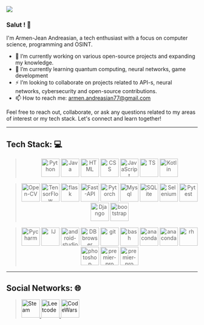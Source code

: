 ![](https://i.ibb.co/YXrfF37/8-F3-A2220-1000x630.jpg)

### Salut ! 👋

I'm Armen-Jean Andreasian, a tech enthusiast with a focus on computer science, programming and OSINT.

- 🔭 I’m currently working on various open-source projects and expanding my knowledge.
- 🌱 I’m currently learning quantum computing, neural networks, game development
- ⚡ I’m looking to collaborate on projects related to API-s, neural networks, cybersecurity and open-source contributions.
- 📫 How to reach me: [armen.andreasian77@gmail.com](mailto:armen.andreasian77@gmail.com)

Feel free to reach out, collaborate, or ask any questions related to my areas of interest or my tech stack. Let's connect and learn together!

---
## Tech Stack: 💻

> <p align="center">
> <img src="https://cdn.jsdelivr.net/gh/devicons/devicon/icons/python/python-original.svg" alt="Python" width="48" height="48" />
> <img src="https://cdn.worldvectorlogo.com/logos/java-4.svg" alt="Java" width="48" height="48" />
> <img src="https://cdn.jsdelivr.net/gh/devicons/devicon/icons/html5/html5-original.svg" alt="HTML" width="48" height="48" />
> <img src="https://cdn.jsdelivr.net/gh/devicons/devicon/icons/css3/css3-original.svg" alt="CSS" width="48" height="48" />
> <img src="https://cdn.jsdelivr.net/gh/devicons/devicon/icons/javascript/javascript-original.svg" alt="JavaScript" width="48" height="48" />
> <img src="https://cdn.jsdelivr.net/gh/devicons/devicon/icons/typescript/typescript-original.svg" alt="TS" width="48" height="48" />
> <img src="https://cdn.jsdelivr.net/gh/devicons/devicon/icons/kotlin/kotlin-original.svg" alt="Kotlin" width="48" height="48" />
> </p>

> <p align="center">
> <img src="https://cdn.jsdelivr.net/gh/devicons/devicon/icons/opencv/opencv-original-wordmark.svg" alt="Open-CV" width="48" height="48" />
> <img src="https://cdn.jsdelivr.net/gh/devicons/devicon/icons/tensorflow/tensorflow-original.svg" alt="TensorFlow" width="48" height="48" />
> <img src="https://cdn.jsdelivr.net/gh/devicons/devicon/icons/flask/flask-original-wordmark.svg" alt="flask" width="48" height="48" />
> <img src="https://cdn.jsdelivr.net/gh/devicons/devicon/icons/fastapi/fastapi-original.svg" alt="Fast-API" width="48" height="48" />
> <img src="https://cdn.jsdelivr.net/gh/devicons/devicon/icons/pytorch/pytorch-plain-wordmark.svg" alt="Pytorch" width="48" height="48" />
> <img src="https://seeklogo.com/images/M/mysql-logo-B4943FE6DD-seeklogo.com.png" alt="Mysql" width="48" height="48" />
> <img src="https://upload.wikimedia.org/wikipedia/commons/thumb/9/97/Sqlite-square-icon.svg/2048px-Sqlite-square-icon.svg.png" alt="SQLite" width="48" height="48" />
> <img src="https://cdn.jsdelivr.net/gh/devicons/devicon/icons/selenium/selenium-original.svg" alt="Selenium" width="48" height="48" />
> <img src="https://cdn.jsdelivr.net/gh/devicons/devicon/icons/pytest/pytest-original-wordmark.svg" alt="Pytest" width="48" height="48" />
> <img src="https://cdn.worldvectorlogo.com/logos/django.svg" alt="Django" width="48" height="48" />
> <img src="https://cdn.jsdelivr.net/gh/devicons/devicon/icons/bootstrap/bootstrap-original-wordmark.svg" alt="bootstrap" width="48" height="48" />
</p>

> <p align="center">
> <img src="https://upload.wikimedia.org/wikipedia/commons/thumb/1/1d/PyCharm_Icon.svg/1024px-PyCharm_Icon.svg.png" alt="Pycharm" width="48" height="48" />
> <img src="https://cdn.worldvectorlogo.com/logos/intellij-idea-1.svg" alt="IJ" width="48" height="48" />
> <img src="https://cdn.jsdelivr.net/gh/devicons/devicon/icons/androidstudio/androidstudio-original.svg" alt="android-studio" width="48" height="48" />
> <img src="https://avatars.githubusercontent.com/u/7454271?s=280&v=4" alt="DB browser" width="48" height="48" />
> <img src="https://cdn.jsdelivr.net/gh/devicons/devicon/icons/git/git-plain-wordmark.svg" alt="git" width="48" height="48" />
> <img src="https://cdn.worldvectorlogo.com/logos/git-bash.svg" alt="bash" width="48" height="48" />
> <img src="https://cdn.jsdelivr.net/gh/devicons/devicon/icons/anaconda/anaconda-original.svg" alt="anaconda" width="48" height="48" />
> <img src="https://cdn.jsdelivr.net/gh/devicons/devicon/icons/jupyter/jupyter-original-wordmark.svg" alt="anaconda" width="48" height="48" />
> <img src="https://upload.wikimedia.org/wikipedia/en/0/08/Resource_hacker_icon2.png" alt="rh" width="48" height="48" />
> <img src="https://cdn.jsdelivr.net/gh/devicons/devicon/icons/photoshop/photoshop-plain.svg" alt="photoshop" width="48" height="48" />
> <img src="https://cdn.jsdelivr.net/gh/devicons/devicon/icons/premierepro/premierepro-original.svg" alt="premier-pro" width="48" height="48" />
> <img src="https://cdn.jsdelivr.net/gh/devicons/devicon/icons/behance/behance-original.svg" alt="premier-pro" width="48" height="48" />
> </p>
    
---
## Social Networks: 🌐

> <a href="https://steamcommunity.com/id/hardy_77/">
>    <img src="https://upload.wikimedia.org/wikipedia/commons/thumb/8/83/Steam_icon_logo.svg/768px-Steam_icon_logo.svg.png" alt="Steam" width="48" height="48" />
> </a>
> <a href="https://leetcode.com/a_andreasian/">
>    <img src="https://www.goodtecher.com/wp-content/uploads/2020/08/LeetCode_logo-150x150.png" alt="Leetcode" width="48" height="48" />
> </a>
> <a href="https://www.codewars.com/users/armM00">
>    <img src="https://docs.codewars.com/logo.svg" alt="CodeWars" width="48" height="48" />
> </a>



